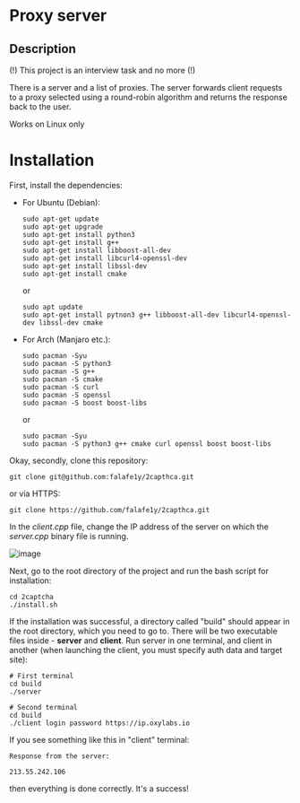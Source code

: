 # Proxy server
## Description
(!) This project is an interview task and no more (!)

There is a server and a list of proxies. The server forwards client requests to a proxy 
selected using a round-robin algorithm and returns the response back to the user.

Works on Linux only

# Installation
First, install the dependencies:

- For Ubuntu (Debian):
    ```
    sudo apt-get update
    sudo apt-get upgrade
    sudo apt-get install python3
    sudo apt-get install g++
    sudo apt-get install libboost-all-dev
    sudo apt-get install libcurl4-openssl-dev
    sudo apt-get install libssl-dev
    sudo apt-get install cmake
    ```

    or

    ```
    sudo apt update
    sudo apt-get install pytnon3 g++ libboost-all-dev libcurl4-openssl-dev libssl-dev cmake
    ```

- For Arch (Manjaro etc.):

    ```
    sudo pacman -Syu
    sudo pacman -S python3
    sudo pacman -S g++
    sudo pacman -S cmake
    sudo pacman -S curl
    sudo pacman -S openssl
    sudo pacman -S boost boost-libs
    ```

    or

    ```
    sudo pacman -Syu
    sudo pacman -S python3 g++ cmake curl openssl boost boost-libs
    ```

Okay, secondly, clone this repository:

```
git clone git@github.com:falafe1y/2capthca.git
```

or via HTTPS:

```
git clone https://github.com/falafe1y/2capthca.git
```
In the _client.cpp_ file, change the IP address of the server on which the _server.cpp_ binary file is running.

![image](https://github.com/user-attachments/assets/78433d2a-98df-48c4-bb8b-cb26c57e3543)

Next, go to the root directory of the project and run the bash script for installation:

```
cd 2captcha
./install.sh
```

If the installation was successful, a directory called "build" should appear in the root 
directory, which you need to go to. There will be two executable files inside - **server** and 
**client**. Run server in one terminal, and client in another (when launching the client, you 
must specify auth data and target site):

```
# First terminal
cd build
./server
```

```
# Second terminal
cd build
./client login password https://ip.oxylabs.io
```

If you see something like this in "client" terminal:
```
Response from the server:

213.55.242.106
```

then everything is done correctly. It's a success!
